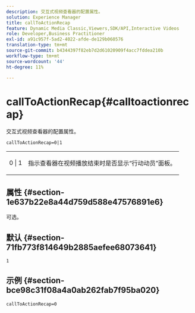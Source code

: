 ```yaml
---
description: 交互式视频查看器的配置属性。
solution: Experience Manager
title: callToActionRecap
feature: Dynamic Media Classic,Viewers,SDK/API,Interactive Videos
role: Developer,Business Practitioner
exl-id: a91c957f-5ad2-4022-afde-de129b060576
translation-type: tm+mt
source-git-commit: b4344397f82eb7d2d61020909f4acc7fddea210b
workflow-type: tm+mt
source-wordcount: '44'
ht-degree: 11%

---
```


# callToActionRecap{#calltoactionrecap}

交互式视频查看器的配置属性。

`callToActionRecap=0|1`

<table id="table_441553CD34C94A58A9D7CBF772DEDDB6"> 
 <tbody> 
  <tr> 
   <td colname="col1"> <p> <span class="codeph"> 0 | 1</span> </p> </td> 
   <td colname="col2"> <p> 指示查看器在视频播放结束时是否显示“行动动员”面板。 </p> </td> 
  </tr> 
 </tbody> 
</table>

## 属性 {#section-1e637b22e8a44d759d588e47576891e6}

可选。

## 默认 {#section-71fb773f814649b2885aefee68073641}

`1`

## 示例 {#section-bce98c31f08a4a0ab262fab7f95ba020}

```
callToActionRecap=0
```
